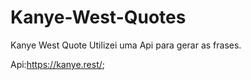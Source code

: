 # Kanye-West-Quotes
Kanye West Quote Utilizei uma Api para gerar as frases.
 
 Api:https://kanye.rest/; 

